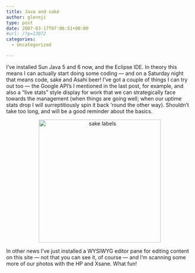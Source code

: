 ```yaml
---
title: Java and saké
author: glennji
type: post
date: 2007-03-17T07:06:51+00:00
#url: /?p=13072
categories:
  - Uncategorized

---
```

I&#8217;ve installed Sun Java 5 and 6 now, and the Eclipse IDE. In theory this means I can actually start doing some coding &#8212; and on a Saturday night that means code, sake and Asahi beer! I&#8217;ve got a couple of things I can try out too &#8212; the Google API&#8217;s I mentioned in the last post, for example, and also a &#8220;live stats&#8221; style display for work that we can strategically face towards the management (when things are going well; when our uptime stats drop I will surreptitiously spin it back &#8217;round the other way). Shouldn&#8217;t take too long, and will be a good reminder about the basics.

<p align="center">
  <img title="sake labels" src="http://glennji.com/wp-content/uploads/2014/12/sake_label_montage.jpg" alt="sake labels" width="329" height="331" />
</p>

In other news I&#8217;ve just installed a WYSIWYG editor pane for editing content on this site &#8212; not that you can see it, of course &#8212; and I&#8217;m scanning some more of our photos with the HP and Xsane. What fun!
